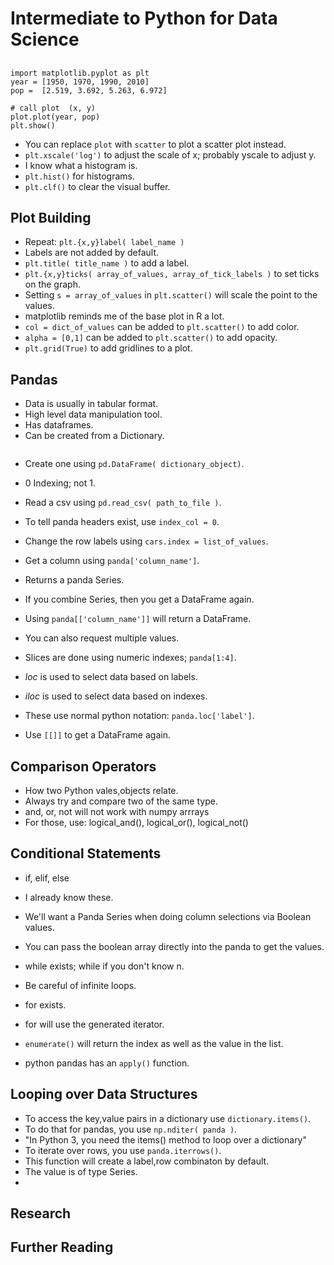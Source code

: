 # Intermediate to Python for Data Science
## 

```
import matplotlib.pyplot as plt
year = [1950, 1970, 1990, 2010]
pop =  [2.519, 3.692, 5.263, 6.972]

# call plot  (x, y)
plot.plot(year, pop)
plt.show()
```

- You can replace `plot` with `scatter` to plot a scatter plot instead.
- `plt.xscale('log')` to adjust the scale of x; probably yscale to adjust y.
- I know what a histogram is.
- `plt.hist()` for histograms.
- `plt.clf()` to clear the visual buffer.

## Plot Building
- Repeat: `plt.{x,y}label( label_name )`
- Labels are not added by default.
- `plt.title( title_name )` to add a label.
- `plt.{x,y}ticks( array_of_values, array_of_tick_labels )` to set ticks on the graph.
- Setting `s = array_of_values` in `plt.scatter()` will scale the point to the values.
- matplotlib reminds me of the base plot in R a lot.
- `col = dict_of_values` can be added to `plt.scatter()` to add color.
- `alpha = [0,1]` can be added to `plt.scatter()` to add opacity.
- `plt.grid(True)` to add gridlines to a plot.



## Pandas
- Data is usually in tabular format.
- High level data manipulation tool.
- Has dataframes.
- Can be created from a Dictionary.
```

```
- Create one using `pd.DataFrame( dictionary_object)`.
- 0 Indexing; not 1.
- Read a csv using `pd.read_csv( path_to_file )`.
- To tell panda headers exist, use `index_col = 0`.
- Change the row labels using `cars.index = list_of_values`.


- Get a column using `panda['column_name']`.
- Returns a panda Series.
- If you combine Series, then you get a DataFrame again.
- Using `panda[['column_name']]` will return a DataFrame.
- You can also request multiple values.
- Slices are done using numeric indexes; `panda[1:4]`.
- *loc* is used to select data based on labels.
- *iloc* is used to select data based on indexes.
- These use normal python notation: `panda.loc['label']`.
- Use `[[]]` to get a DataFrame again.

## Comparison Operators
- How two Python vales,objects relate.
- Always try and compare two of the same type.
- and, or, not will not work with numpy arrrays
- For those, use: logical_and(), logical_or(), logical_not()

## Conditional Statements
- if, elif, else
- I already know these.

- We'll want a Panda Series when doing column selections via Boolean values.
- You can pass the boolean array directly into the panda to get the values.
- while exists; while if you don't know n.
- Be careful of infinite loops.

- for exists.
- for will use the generated iterator.
- `enumerate()` will return the index as well as the value in the list.
- python pandas has an `apply()` function.


## Looping over Data Structures
- To access the key,value pairs in a dictionary use `dictionary.items()`.
- To do that for pandas, you use `np.nditer( panda )`.
- "In Python 3, you need the items() method to loop over a dictionary"
- To iterate over rows, you use `panda.iterrows()`.
- This function will create a label,row combinaton by default.
- The value is of type Series.
- 

## Research

## Further Reading